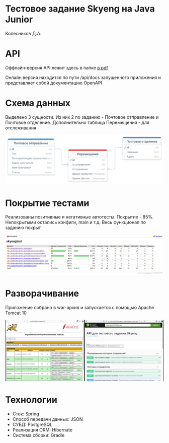 # Тестовое задание Skyeng на Java Junior

Колесников Д.А.

# API

Оффлайн-версия API лежит здесь в папке [в pdf](readme-files/open-api.pdf)

Онлайн версия находится по пути /api/docs запущенного приложения и представляет собой документацию OpenAPI

# Схема данных

Выделено 3 сущности. Из них 2 по заданию - Почтовое отправление и Почтовое отделение. Дополнительно таблица Перемещения - для отслеживания

![Схема данных](readme-files/schema.png)

# Покрытие тестами

Реализованы позитивные и негативные автотесты. Покрытие - 85%. Непокрытыми остались конфиги, main и т.д. Весь функционал по заданию покрыт

![Отчёт JaCoCo](readme-files/jacoco.png)

# Разворачивание

Приложение собрано в war-архив и запускается с помощью Apache Tomcat 10

![Apache Tomcat](readme-files/tomcat.png)

# Технологии

- Стек: Spring
- Способ передачи данных: JSON
- СУБД: PostgreSQL
- Реализация ORM: Hibernate
- Система сборки: Gradle
